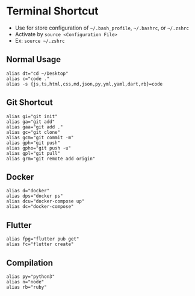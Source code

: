 # Terminal Shortcut

- Use for store configuration of `~/.bash_profile`, `~/.bashrc`, or `~/.zshrc`
- Activate by `source <Configuration File>` 
- Ex: `source ~/.zshrc`

## Normal Usage

```
alias dt="cd ~/Desktop"
alias c="code ."
alias -s {js,ts,html,css,md,json,py,yml,yaml,dart,rb}=code
```

## Git Shortcut

```
alias gi="git init"
alias ga="git add"
alias gaa="git add ."
alias gc="git clone"
alias gcm="git commit -m"
alias gph="git push"
alias gpho="git push -u"
alias gpl="git pull"
alias grm="git remote add origin"
```

## Docker

```
alias d="docker"
alias dps="docker ps"
alias dcu="docker-compose up"
alias dc="docker-compose"
```

## Flutter
```
alias fpg="flutter pub get"
alias fc="flutter create"
```

## Compilation
```
alias py="python3"
alias n="node"
alias rb="ruby"
```
